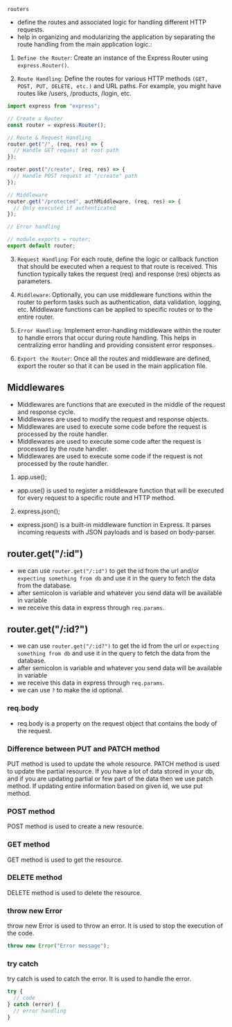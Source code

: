 `routers` 
- define the routes and associated logic for handling different HTTP requests. 
- help in organizing and modularizing the application by separating the route handling from the main application logic.:

1. `Define the Router`: Create an instance of the Express Router using `express.Router()`. 

2. `Route Handling`: Define the routes for various HTTP methods `(GET, POST, PUT, DELETE, etc.)` and URL paths. For example, you might have routes like /users, /products, /login, etc.

```js
import express from "express";

// Create a Router
const router = express.Router();

// Route & Request Handling
router.get("/", (req, res) => {
  // Handle GET request at root path
});

router.post("/create", (req, res) => {
  // Handle POST request at "/create" path
});

// Middleware
router.get("/protected", authMiddleware, (req, res) => {
  // Only executed if authenticated
});

// Error handling

// module.exports = router;
export default router;
```

3. `Request Handling`: For each route, define the logic or callback function that should be executed when a request to that route is received. This function typically takes the request (req) and response (res) objects as parameters.

4. `Middleware`: Optionally, you can use middleware functions within the router to perform tasks such as authentication, data validation, logging, etc. Middleware functions can be applied to specific routes or to the entire router.

5. `Error Handling`: Implement error-handling middleware within the router to handle errors that occur during route handling. This helps in centralizing error handling and providing consistent error responses.

6. `Export the Router`: Once all the routes and middleware are defined, export the router so that it can be used in the main application file.


## Middlewares

- Middlewares are functions that are executed in the middle of the request and response cycle.
- Middlewares are used to modify the request and response objects.
- Middlewares are used to execute some code before the request is processed by the route handler.
- Middlewares are used to execute some code after the request is processed by the route handler.
- Middlewares are used to execute some code if the request is not processed by the route handler.

1. app.use();

- app.use() is used to register a middleware function that will be executed for every request to a specific route and HTTP method.

2. express.json();

- express.json() is a built-in middleware function in Express. It parses incoming requests with JSON payloads and is based on body-parser.

## router.get("/:id")

- we can use `router.get("/:id")` to get the id from the url and/or `expecting something from db` and use it in the query to fetch the data from the database.
- after semicolon is variable and whatever you send data will be available in variable
- we receive this data in express through `req.params`.

## router.get("/:id?")

- we can use `router.get("/:id?")` to get the id from the url or `expecting something from db` and use it in the query to fetch the data from the database.
- after semicolon is variable and whatever you send data will be available in variable
- we receive this data in express through `req.params`.
- we can use `?` to make the id optional.

### req.body

- req.body is a property on the request object that contains the body of the request.

### Difference between PUT and PATCH method

PUT method is used to update the whole resource. PATCH method is used to update the partial resource.
If you have a lot of data stored in your db, and if you are updating partial or few part of the data then we use patch method. If updating entire information based on given id, we use put method.

### POST method

POST method is used to create a new resource.

### GET method

GET method is used to get the resource.

### DELETE method

DELETE method is used to delete the resource.

### throw new Error

throw new Error is used to throw an error. It is used to stop the execution of the code.

```js
throw new Error("Error message");
```

### try catch

try catch is used to catch the error. It is used to handle the error.

```js
try {
  // code
} catch (error) {
  // error handling
}
```

